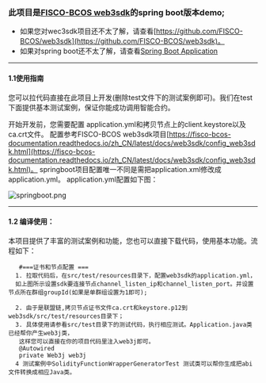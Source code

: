 ### 此项目是[FISCO-BCOS web3sdk](https://github.com/FISCO-BCOS/web3sdk)的spring boot版本demo;

- 如果您对wec3sdk项目还不太了解，请查看[https://github.com/FISCO-BCOS/web3sdk](https://github.com/FISCO-BCOS/web3sdk)。
- 如果对spring boot还不太了解，请查看[Spring Boot Application](https://spring.io/guides/gs/spring-boot/)
-----------------
#### 1.1使用指南

  您可以拉代码直接在此项目上开发(删除test文件下的测试案例即可)。我们在test下面提供基本测试案例，保证你能成功调用智能合约。

   开始开发前，您需要配置 application.yml和拷贝节点上的client.keystore以及ca.crt文件。 配置参考FISCO-BCOS web3sdk项目[https://fisco-bcos-documentation.readthedocs.io/zh_CN/latest/docs/web3sdk/config_web3sdk.html](https://fisco-bcos-documentation.readthedocs.io/zh_CN/latest/docs/web3sdk/config_web3sdk.html)。
    springboot项目配置唯一不同是需把application.xml修改成application.yml。
 application.yml配置如下图：

  ![springboot.png](http://wiki.weoa.com/uploads/images/gallery/2019-02-Feb/scaled-840-0/MFkkpcUCJq1i0zWO-springboot.png)



----------------------
  #### 1.2 编译使用：
  本项目提供了丰富的测试案例和功能，您也可以直接下载代码，使用基本功能。流程如下：


       #===证书和节点配置 ===
	  1. 拉取代码后，在src/test/resources目录下，配置web3sdk的application.yml，
      如上图所示设置sdk要连接节点channel_listen_ip和channel_listen_port。并设置节点所在群组groupId(如果是单群组设置为1即可);

      2. 由于是联盟链,拷贝节点证书文件ca.crt和keystore.p12到web3sdk/src/test/resources目录下；
      3. 具体使用请参看src/test目录下的测试代码，执行相应测试。Application.java类已经帮你产生web3j类，
       这样您可以直接在你的项目代码里注入web3j即可。
       @Autowired
       private Web3j web3j
      4 测试案例中SolidityFunctionWrapperGeneratorTest 测试类可以帮你生成把abi文件转换成相应Java类。